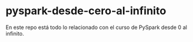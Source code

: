 # pyspark-desde-cero-al-infinito
En este repo está todo lo relacionado con el curso de PySpark desde 0 al infinito. 
